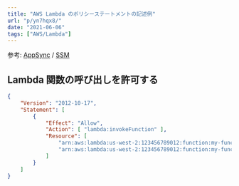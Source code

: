 ```yaml
---
title: "AWS Lambda のポリシーステートメントの記述例"
url: "p/yn7hqx8/"
date: "2021-06-06"
tags: ["AWS/Lambda"]
---
```


参考: [AppSync](/p/cexcpyc/) / [SSM](/p/s3o57jv/)


Lambda 関数の呼び出しを許可する
----

```json
{
    "Version": "2012-10-17",
    "Statement": [
        {
            "Effect": "Allow",
            "Action": [ "lambda:invokeFunction" ],
            "Resource": [
                "arn:aws:lambda:us-west-2:123456789012:function:my-function",
                "arn:aws:lambda:us-west-2:123456789012:function:my-function:*"
            ]
        }
    ]
}
```

